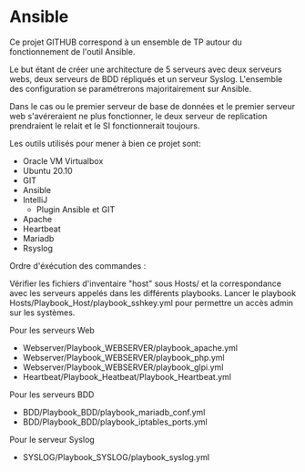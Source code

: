 # Ansible
Ce projet GITHUB correspond à un ensemble de TP autour du fonctionnement de l'outil Ansible.

Le but étant de créer une architecture de 5 serveurs avec deux serveurs webs, deux serveurs de BDD répliqués et un serveur Syslog. L'ensemble des configuration se paramétrerons majoritairement sur Ansible.

Dans le cas ou le premier serveur de base de données et le premier serveur web s'avéreraient ne plus fonctionner, le deux serveur de replication prendraient le relait et le SI fonctionnerait toujours.

Les outils utilisés pour mener à bien ce projet sont:
- Oracle VM Virtualbox 
- Ubuntu 20.10
- GIT
- Ansible
- IntelliJ
  - Plugin Ansible et GIT
- Apache
- Heartbeat
- Mariadb
- Rsyslog

Ordre d'éxécution des commandes :

Vérifier les fichiers d'inventaire "host" sous Hosts/ et la correspondance avec les serveurs appelés dans les différents playbooks.
Lancer le playbook Hosts/Playbook_Host/playbook_sshkey.yml pour permettre un accès admin sur les systèmes.

Pour les serveurs Web
- Webserver/Playbook_WEBSERVER/playbook_apache.yml
- Webserver/Playbook_WEBSERVER/playbook_php.yml
- Webserver/Playbook_WEBSERVER/playbook_glpi.yml
- Heartbeat/Playbook_Heatbeat/Playbook_Heartbeat.yml

Pour les serveurs BDD
- BDD/Playbook_BDD/playbook_mariadb_conf.yml
- BDD/Playbook_BDD/playbook_iptables_ports.yml

Pour le serveur Syslog
- SYSLOG/Playbook_SYSLOG/playbook_syslog.yml


